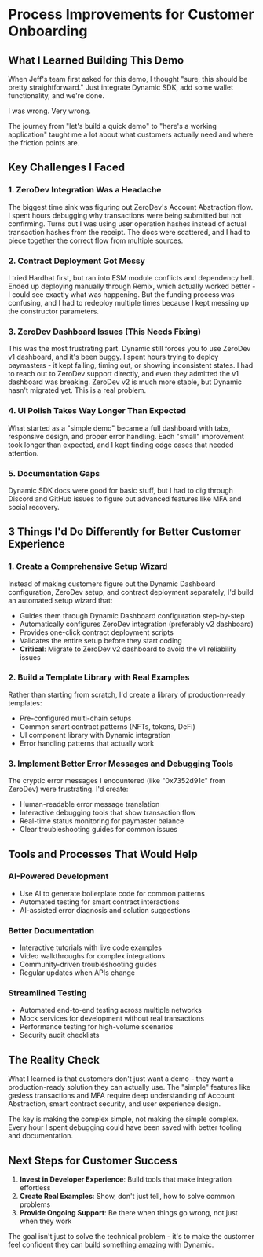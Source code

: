 # Process Improvements for Customer Onboarding

## What I Learned Building This Demo

When Jeff's team first asked for this demo, I thought "sure, this should be pretty straightforward." Just integrate Dynamic SDK, add some wallet functionality, and we're done. 

I was wrong. Very wrong.

The journey from "let's build a quick demo" to "here's a working application" taught me a lot about what customers actually need and where the friction points are.

## Key Challenges I Faced

### 1. ZeroDev Integration Was a Headache
The biggest time sink was figuring out ZeroDev's Account Abstraction flow. I spent hours debugging why transactions were being submitted but not confirming. Turns out I was using user operation hashes instead of actual transaction hashes from the receipt. The docs were scattered, and I had to piece together the correct flow from multiple sources.

### 2. Contract Deployment Got Messy
I tried Hardhat first, but ran into ESM module conflicts and dependency hell. Ended up deploying manually through Remix, which actually worked better - I could see exactly what was happening. But the funding process was confusing, and I had to redeploy multiple times because I kept messing up the constructor parameters.

### 3. ZeroDev Dashboard Issues (This Needs Fixing)
This was the most frustrating part. Dynamic still forces you to use ZeroDev v1 dashboard, and it's been buggy. I spent hours trying to deploy paymasters - it kept failing, timing out, or showing inconsistent states. I had to reach out to ZeroDev support directly, and even they admitted the v1 dashboard was breaking. ZeroDev v2 is much more stable, but Dynamic hasn't migrated yet. This is a real problem.

### 4. UI Polish Takes Way Longer Than Expected
What started as a "simple demo" became a full dashboard with tabs, responsive design, and proper error handling. Each "small" improvement took longer than expected, and I kept finding edge cases that needed attention.

### 5. Documentation Gaps
Dynamic SDK docs were good for basic stuff, but I had to dig through Discord and GitHub issues to figure out advanced features like MFA and social recovery.

## 3 Things I'd Do Differently for Better Customer Experience

### 1. Create a Comprehensive Setup Wizard
Instead of making customers figure out the Dynamic Dashboard configuration, ZeroDev setup, and contract deployment separately, I'd build an automated setup wizard that:
- Guides them through Dynamic Dashboard configuration step-by-step
- Automatically configures ZeroDev integration (preferably v2 dashboard)
- Provides one-click contract deployment scripts
- Validates the entire setup before they start coding
- **Critical**: Migrate to ZeroDev v2 dashboard to avoid the v1 reliability issues

### 2. Build a Template Library with Real Examples
Rather than starting from scratch, I'd create a library of production-ready templates:
- Pre-configured multi-chain setups
- Common smart contract patterns (NFTs, tokens, DeFi)
- UI component library with Dynamic integration
- Error handling patterns that actually work

### 3. Implement Better Error Messages and Debugging Tools
The cryptic error messages I encountered (like "0x7352d91c" from ZeroDev) were frustrating. I'd create:
- Human-readable error message translation
- Interactive debugging tools that show transaction flow
- Real-time status monitoring for paymaster balance
- Clear troubleshooting guides for common issues

## Tools and Processes That Would Help

### AI-Powered Development
- Use AI to generate boilerplate code for common patterns
- Automated testing for smart contract interactions
- AI-assisted error diagnosis and solution suggestions

### Better Documentation
- Interactive tutorials with live code examples
- Video walkthroughs for complex integrations
- Community-driven troubleshooting guides
- Regular updates when APIs change

### Streamlined Testing
- Automated end-to-end testing across multiple networks
- Mock services for development without real transactions
- Performance testing for high-volume scenarios
- Security audit checklists

## The Reality Check

What I learned is that customers don't just want a demo - they want a production-ready solution they can actually use. The "simple" features like gasless transactions and MFA require deep understanding of Account Abstraction, smart contract security, and user experience design.

The key is making the complex simple, not making the simple complex. Every hour I spent debugging could have been saved with better tooling and documentation.

## Next Steps for Customer Success

1. **Invest in Developer Experience**: Build tools that make integration effortless
2. **Create Real Examples**: Show, don't just tell, how to solve common problems
3. **Provide Ongoing Support**: Be there when things go wrong, not just when they work

The goal isn't just to solve the technical problem - it's to make the customer feel confident they can build something amazing with Dynamic.
